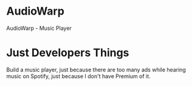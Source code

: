 # AudioWarp
AudioWarp - Music Player

# Just Developers Things
Build a music player, just because there are too many ads while hearing music on Spotify, just because I don't have Premium of it. 
